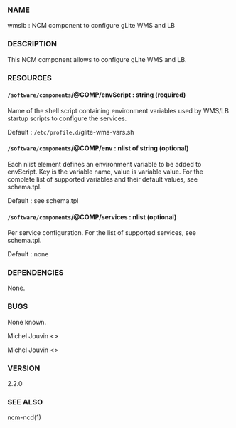 ### NAME

wmslb : NCM component to configure gLite  WMS and LB

### DESCRIPTION

This NCM component allows to configure gLite WMS and LB. 

### RESOURCES

#### `/software/components`/@COMP/envScript : string (required)

Name of the shell script containing environment variables used by WMS/LB startup scripts to configure the services.

Default : `/etc/profile.d`/glite-wms-vars.sh

#### `/software/components`/@COMP/env : nlist of string (optional)

Each nlist element defines an environment variable to be added to envScript. Key is the variable name, value is variable value.
For the complete list of supported variables and their default values, see schema.tpl.

Default : see schema.tpl

#### `/software/components`/@COMP/services : nlist (optional)

Per service configuration. For the list of supported services, see schema.tpl.

Default : none

### DEPENDENCIES

None.

### BUGS

None known.

Michel Jouvin <>

Michel Jouvin <>

### VERSION

2.2.0

### SEE ALSO

ncm-ncd(1)

